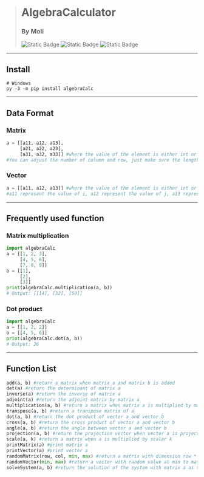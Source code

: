 > # AlgebraCalculator
>
> ### By Moli
>
> ![Static Badge](https://img.shields.io/badge/pypi-v1.0.3-blue) ![Static Badge](https://img.shields.io/badge/python-3-blue) ![Static Badge](https://img.shields.io/badge/licence-MIT-yellow)

---

## Install

```shell
# Windows
py -3 -m pip install algebraCalc
```
---
## Data Format
### Matrix
```Python
a = [[a11, a12, a13],
     [a21, a22, a23],
     [a31, a32, a33]] #where the value of the element is either int or float
#You can adjust the number of column and row, just make sure the length of the list is same each other
```
### Vector
```Python
a = [[a11, a12, a13]] #where the value of the element is either int or float
#a11 represent the value of i, a12 represent the value of j, a13 represent the value of k
```
---
## Frequently used function
### Matrix multiplication
```python
import algebraCalc
a = [[1, 2, 3],
     [4, 5, 6],
     [7, 8, 9]]
b = [[1],
     [2],
     [3]]
print(algebraCalc.multiplication(a, b))
# Output: [[14], [32], [50]]
```

### Dot product
```python
import algebraCalc
a = [[1, 2, 2]]
b = [[4, 5, 6]]
print(algebraCalc.dot(a, b))
# Output: 26
```
---
## Function List
```python
add(a, b) #return a matrix when matrix a and matrix b is added
det(a) #return the determinant of matrix a
inverse(a) #return the inverse of matrix a
adjoint(a) #return the adjoint matrix by matrix a
multiplication(a, b) #return a matrix when matrix a is multiplied by matrix b
transpose(a, b) #return a transpose matrix of a
dot(a, b) #return the dot product of vector a and vector b
cross(a, b) #return the cross product of vector a and vector b
angle(a, b) #return the angle between vector a and vector b
projection(a, b) #return the projection vector when vector a is projected onto vector b
scale(a, k) #return a matrix when a is multiplied by scalar k
printMatrix(a) #print matrix a
printVector(a) #print vector a
randomMatrix(row, col, min, max) #return a matrix with dimension row * col and random value at min to max
randomVector(min, max) #return a vector with random value at min to max
solveSystem(a, b) #return the solution of the system with matrix a as the coefficient matrix and b be the constant term matrix
```